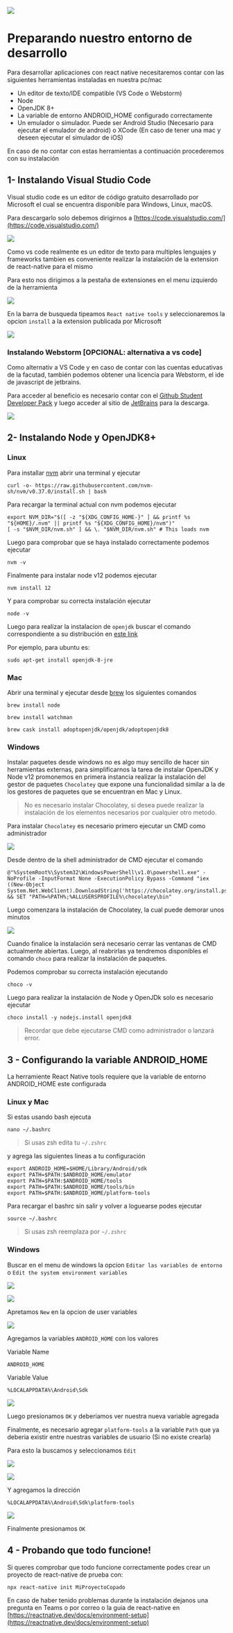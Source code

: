 ![](https://www.frsf.utn.edu.ar/templates/utn17/img/utnsantafe-color.png)

# Preparando nuestro entorno de desarrollo

Para desarrollar aplicaciones con react native necesitaremos contar con las siguientes herramientas instaladas en nuestra pc/mac
* Un editor de texto/IDE compatible (VS Code o Webstorm)
* Node
* OpenJDK 8+
* La variable de entorno ANDROID_HOME configurado correctamente
* Un emulador o simulador. Puede ser Android Studio (Necesario para ejecutar el emulador de android) o XCode (En caso de tener una mac y deseen ejecutar el simulador de iOS)

En caso de no contar con estas herramientas a continuación procederemos con su instalación 

## 1- Instalando Visual Studio Code

Visual studio code es un editor de código gratuito desarrollado por Microsoft el cual se encuentra disponible para Windows, Linux, macOS.

Para descargarlo solo debemos dirigirnos a [https://code.visualstudio.com/](https://code.visualstudio.com/)

![](imagenes/1-CodeVsCodeSite.png)

Como vs code realmente es un editor de texto para multiples lenguajes y frameworks tambien es conveniente realizar la instalación de la extension de react-native para el mismo

Para esto nos dirigimos a la pestaña de extensiones en el menu izquierdo de la herramienta

![](imagenes/7-vscodeextensions.PNG)

En la barra de busqueda tipeamos `React native tools` y seleccionaremos la opcion `install` a la extension publicada por Microsoft

![](imagenes/8-vscodereactnativetools.PNG)

### Instalando Webstorm [OPCIONAL: alternativa a vs code]
Como alternativ a VS Code y en caso de contar con las cuentas educativas de la facutad, también podemos obtener una licencia para  Webstorm, el ide de javascript de jetbrains.

Para acceder al beneficio es necesario contar con el 
[Github Student Developer Pack](https://education.github.com/pack) y luego acceder al sitio de [JetBrains](https://www.jetbrains.com/webstorm/) para la descarga.

![](imagenes/2-Webstorm.png)


## 2- Instalando Node y OpenJDK8+

### Linux
Para installar [nvm](https://github.com/nvm-sh/nvm) abrir una terminal y ejecutar

```
curl -o- https://raw.githubusercontent.com/nvm-sh/nvm/v0.37.0/install.sh | bash
```

Para recargar la terminal actual con nvm podemos ejecutar

```
export NVM_DIR="$([ -z "${XDG_CONFIG_HOME-}" ] && printf %s "${HOME}/.nvm" || printf %s "${XDG_CONFIG_HOME}/nvm")"
[ -s "$NVM_DIR/nvm.sh" ] && \. "$NVM_DIR/nvm.sh" # This loads nvm
```

Luego para comprobar que se haya instalado correctamente podemos ejecutar
```
nvm -v
```

Finalmente para instalar node v12 podemos ejecutar 
```
nvm install 12
```

Y para comprobar su correcta instalación ejecutar
```
node -v
```

Luego para realizar la instalacion de `openjdk` buscar el comando correspondiente a su distribución en [este link](https://openjdk.java.net/install/)

Por ejemplo, para ubuntu es:
```
sudo apt-get install openjdk-8-jre
```
### Mac
Abrir una terminal y ejecutar desde [brew](https://brew.sh/index_es) los siguientes comandos
```
brew install node
```
```
brew install watchman
```
```
brew cask install adoptopenjdk/openjdk/adoptopenjdk8
```
### Windows

Instalar paquetes desde windows no es algo muy sencillo de hacer sin herramientas externas, para simplificarnos la tarea de instalar OpenJDK y Node v12 promonemos en primera instancia realizar la instalación del gestor de paquetes `Chocolatey` que expone una funcionalidad similar a la de los gestores de paquetes que se encuentran en Mac y Linux.

> No es necesario instalar Chocolatey, si desea puede realizar la instalación de los elementos necesarios por cualquier otro metodo.

Para instalar `Chocolatey` es necesario primero ejecutar un CMD como administrador 

![](imagenes/9-chocolateycmdroot.png)

Desde dentro de la shell administrador de CMD ejecutar el comando 

```
@"%SystemRoot%\System32\WindowsPowerShell\v1.0\powershell.exe" -NoProfile -InputFormat None -ExecutionPolicy Bypass -Command "iex ((New-Object System.Net.WebClient).DownloadString('https://chocolatey.org/install.ps1'))" && SET "PATH=%PATH%;%ALLUSERSPROFILE%\chocolatey\bin"
```

Luego comenzara la instalación de Chocolatey, la cual puede demorar unos minutos

![](imagenes/10-chocolateyinstalled.PNG)

Cuando finalice la instalación será necesario cerrar las ventanas de CMD actualmente abiertas. Luego, al reabrirlas ya tendremos disponibles el comando `choco` para realizar la instalación de paquetes.

Podemos comprobar su correcta instalación ejecutando
```
choco -v
```

Luego para realizar la instalación de Node y OpenJDk solo es necesario ejecutar
```
choco install -y nodejs.install openjdk8
```
> Recordar que debe ejecutarse CMD como administrador o lanzará error.

## 3 - Configurando la variable ANDROID_HOME
La herramiente React Native tools requiere que la variable de entorno ANDROID_HOME este configurada

### Linux y Mac
Si estas usando bash ejecuta

```
nano ~/.bashrc 
```

> Si usas zsh edita tu `~/.zshrc`

y agrega las siguientes lineas a tu configuración

```
export ANDROID_HOME=$HOME/Library/Android/sdk
export PATH=$PATH:$ANDROID_HOME/emulator
export PATH=$PATH:$ANDROID_HOME/tools
export PATH=$PATH:$ANDROID_HOME/tools/bin
export PATH=$PATH:$ANDROID_HOME/platform-tools
```

Para recargar el bashrc sin salir y volver a loguearse podes ejecutar
```
source ~/.bashrc
``` 
> Si usas zsh reemplaza por `~/.zshrc`
### Windows
Buscar en el menu de windows la opcion `Editar las variables de entorno` o `Edit the system environment variables`

![](imagenes/11-environment.png)

![](imagenes/12-environmentbutton.PNG)

Apretamos `New` en la opcion de user variables 

![](imagenes/13-uservariables.PNG)

Agregamos la variables `ANDROID_HOME` con los valores

Variable Name
```
ANDROID_HOME
```

Variable Value
```
%LOCALAPPDATA%\Android\Sdk
```

![](imagenes/14-androidhome.PNG)

Luego presionamos `OK` y deberiamos ver nuestra nueva variable agregada

Finalmente, es necesario agregar `platform-tools` a la variable `Path` que ya deberia existir entre nuestras variables de usuario (Si no existe crearla)

Para esto la buscamos y seleccionamos `Edit`

![](imagenes/14-path.PNG)

![](imagenes/15-pathnew.PNG)

Y agregamos la dirección 
```
%LOCALAPPDATA%\Android\Sdk\platform-tools
```

![](imagenes/16-pathnewwindowsplsstop.PNG)

Finalmente presionamos `OK`

## 4 - Probando que todo funcione! 

Si queres comprobar que todo funcione correctamente podes crear un proyecto de react-native de prueba con: 
```
npx react-native init MiProyectoCopado
```

En caso de haber tenido problemas durante la instalación dejanos una pregunta en Teams o por correo o la guia de react-native en [https://reactnative.dev/docs/environment-setup](https://reactnative.dev/docs/environment-setup)











